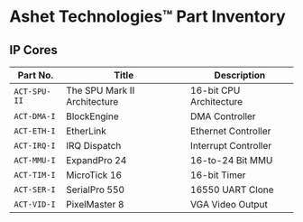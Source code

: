 # Ashet Technologies™ Part Inventory

## IP Cores

| Part No.     | Title                        | Description             |
| ------------ | ---------------------------- | ----------------------- |
| `ACT-SPU-II` | The SPU Mark II Architecture | 16-bit CPU Architecture |
| `ACT-DMA-I`  | BlockEngine                  | DMA Controller          |
| `ACT-ETH-I`  | EtherLink                    | Ethernet Controller     |
| `ACT-IRQ-I`  | IRQ Dispatch                 | Interrupt Controller    |
| `ACT-MMU-I`  | ExpandPro 24                 | 16-to-24 Bit MMU        |
| `ACT-TIM-I`  | MicroTick 16                 | 16-bit Timer            |
| `ACT-SER-I`  | SerialPro 550                | 16550 UART Clone        |
| `ACT-VID-I`  | PixelMaster 8                | VGA Video Output        |

